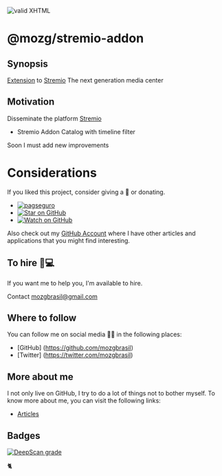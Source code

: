 [checkmark]: https://raw.githubusercontent.com/mozgbrasil/mozgbrasil.github.io/master/assets/images/logos/logo_32_32.png 'MOZG'

![valid XHTML][checkmark]

[url-stremio]: https://www.stremio.com/

# @mozg/stremio-addon

## Synopsis

[Extension](https://stremio-dhins.herokuapp.com/) to [Stremio][url-stremio] The next generation media center

## Motivation

Disseminate the platform [Stremio](https://www.stremio.com/)

- Stremio Addon Catalog with timeline filter

Soon I must add new improvements

# Considerations

If you liked this project, consider giving a 🌟 or donating.

- [![pagseguro](https://stc.pagseguro.uol.com.br/public/img/botoes/doacoes/164x37-doar-assina.gif)](https://pagseguro.uol.com.br/checkout/v2/donation.html?currency=BRL&receiverEmail=mozgbrasil@gmail.com)
- [![Star on GitHub](https://img.shields.io/github/stars/mozgbrasil/stremio-addon.svg?style=social)](https://github.com/mozgbrasil/stremio-addon/stargazers)
- [![Watch on GitHub](https://img.shields.io/github/watchers/mozgbrasil/stremio-addon.svg?style=social)](https://github.com/mozgbrasil/stremio-addon/watchers)

Also check out my [GitHub Account](https://github.com/mozgbrasil) where I have other articles and applications that you might find interesting.

## To hire 👨💻

If you want me to help you, I'm available to hire.

Contact mozgbrasil@gmail.com

## Where to follow

You can follow me on social media 🐙😇 in the following places:

- [GitHub] (https://github.com/mozgbrasil)
- [Twitter] (https://twitter.com/mozgbrasil)

## More about me

I not only live on GitHub, I try to do a lot of things not to bother myself. To know more about me, you can visit the following links:

- [Articles](http://mozg.com.br/artigos/)

## Badges

[![DeepScan grade](https://deepscan.io/api/teams/12901/projects/15940/branches/327634/badge/grade.svg)](https://deepscan.io/dashboard#view=project&tid=12901&pid=15940&bid=327634)

:cat2:
